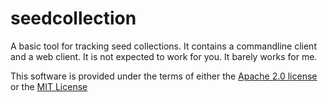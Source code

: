 # seedcollection
A basic tool for tracking seed collections. It contains a commandline client and
a web client. It is not expected to work for you. It barely works for me.

This software is provided under the terms of either the [Apache 2.0 license](LICENSE-APACHE) or the [MIT License](LICENSE-MIT)

